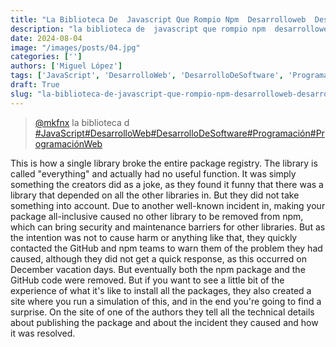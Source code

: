 ```yaml
---
title: "La Biblioteca De  Javascript Que Rompio Npm  Desarrolloweb  Desarrollodesoftware  Programacion"
description: "la biblioteca de  javascript que rompio npm  desarrolloweb  desarrollodesoftware  programacion"
date: 2024-08-04
image: "/images/posts/04.jpg"
categories: ['']
authors: ['Miguel López']
tags: ['JavaScript', 'DesarrolloWeb', 'DesarrolloDeSoftware', 'Programación', 'ProgramaciónWeb']
draft: True
slug: "la-biblioteca-de-javascript-que-rompio-npm-desarrolloweb-desarrollodesoftware-programacion"
---
```


<blockquote class="tiktok-embed" cite="{https://www.tiktok.com/@mkfnx/video/7321887487754915077}" data-video-id="7321887487754915077" style="max-width: 605px;min-width: 325px;" > <section> <a target="_blank" title="@mkfnx" href="https://www.tiktok.com/@mkfnx?refer=embed">@mkfnx</a> la biblioteca d </section> <a title="JavaScript" target="_blank" href="https://www.tiktok.com/tag/JavaScript?refer=embed">#JavaScript</a><a title="DesarrolloWeb" target="_blank" href="https://www.tiktok.com/tag/DesarrolloWeb?refer=embed">#DesarrolloWeb</a><a title="DesarrolloDeSoftware" target="_blank" href="https://www.tiktok.com/tag/DesarrolloDeSoftware?refer=embed">#DesarrolloDeSoftware</a><a title="Programación" target="_blank" href="https://www.tiktok.com/tag/Programación?refer=embed">#Programación</a><a title="ProgramaciónWeb" target="_blank" href="https://www.tiktok.com/tag/ProgramaciónWeb?refer=embed">#ProgramaciónWeb</a> </blockquote> <script async src="https://www.tiktok.com/embed.js"></script>

This is how a single library broke the entire package registry.  The library is called "everything" and actually had no useful function.  It was simply something the creators did as a joke,  as they found it funny that there was a  library that depended on all the other libraries in.  But they did not take something into account.  Due to another well-known incident in,  making your package all-inclusive caused  no other library to be removed from npm,  which can bring security and maintenance barriers for other libraries.  But as the intention was not to cause harm or anything like that,  they quickly contacted the GitHub and npm  teams to warn them of the problem they had caused,  although they did not get a quick response,  as this occurred on December vacation days.  But eventually both the npm package and the GitHub code were removed.  But if you want to see a little bit of the  experience of what it's like to install all the packages,  they also created a site where you run a simulation of this,  and in the end you're going to find a surprise.  On the site of one of the authors they tell all the technical details about  publishing the package and about the incident  they caused and how it was resolved. 